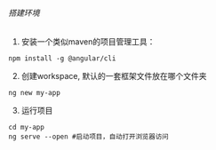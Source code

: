 ###### 搭建环境

1. 安装一个类似maven的项目管理工具：

```shell
npm install -g @angular/cli
```

2. 创建workspace, 默认的一套框架文件放在哪个文件夹

```shell
ng new my-app
```

3. 运行项目

```shell
cd my-app
ng serve --open #启动项目，自动打开浏览器访问
```


